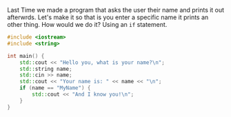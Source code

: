 Last Time we made a program that asks the user their name and prints it out afterwrds. Let's make it so that is you enter a specific name it prints an other thing. How would we do it? Using an `if` statement.
```cpp
#include <iostream>
#include <string>

int main() {
	std::cout << "Hello you, what is your name?\n";
	std::string name;
	std::cin >> name;
	std::cout << "Your name is: " << name << "\n";
	if (name == "MyName") {
		std::cout << "And I know you!\n";
	}
}
